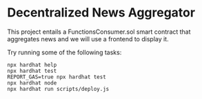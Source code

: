 # Decentralized News Aggregator

This project entails a FunctionsConsumer.sol smart contract that aggregates news and we will use a frontend to display it.

Try running some of the following tasks:

```shell
npx hardhat help
npx hardhat test
REPORT_GAS=true npx hardhat test
npx hardhat node
npx hardhat run scripts/deploy.js
```
